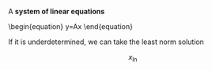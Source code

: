 A **system of linear equations**

\begin{equation}
y=Ax
\end{equation}

If it is underdetermined, we can take the least norm solution

$$
x_{\ln}
$$